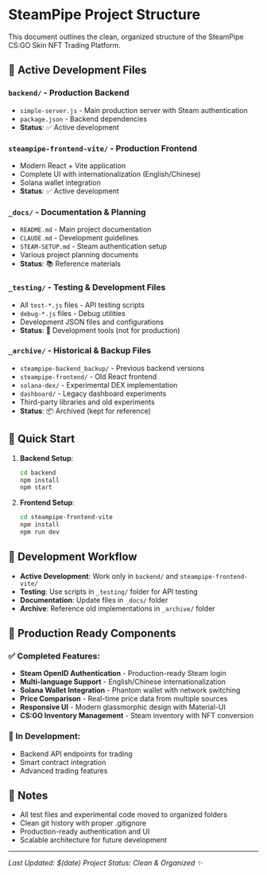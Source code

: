 # SteamPipe Project Structure

This document outlines the clean, organized structure of the SteamPipe CS:GO Skin NFT Trading Platform.

## 📁 Active Development Files

### **`backend/`** - Production Backend
- `simple-server.js` - Main production server with Steam authentication
- `package.json` - Backend dependencies
- **Status**: ✅ Active development

### **`steampipe-frontend-vite/`** - Production Frontend  
- Modern React + Vite application
- Complete UI with internationalization (English/Chinese)
- Solana wallet integration
- **Status**: ✅ Active development

### **`_docs/`** - Documentation & Planning
- `README.md` - Main project documentation
- `CLAUDE.md` - Development guidelines
- `STEAM-SETUP.md` - Steam authentication setup
- Various project planning documents
- **Status**: 📚 Reference materials

### **`_testing/`** - Testing & Development Files
- All `test-*.js` files - API testing scripts
- `debug-*.js` files - Debug utilities
- Development JSON files and configurations
- **Status**: 🧪 Development tools (not for production)

### **`_archive/`** - Historical & Backup Files
- `steampipe-backend_backup/` - Previous backend versions
- `steampipe-frontend/` - Old React frontend
- `solana-dex/` - Experimental DEX implementation
- `dashboard/` - Legacy dashboard experiments
- Third-party libraries and old experiments
- **Status**: 📦 Archived (kept for reference)

## 🚀 Quick Start

1. **Backend Setup**:
   ```bash
   cd backend
   npm install
   npm start
   ```

2. **Frontend Setup**:
   ```bash
   cd steampipe-frontend-vite
   npm install
   npm run dev
   ```

## 🔄 Development Workflow

- **Active Development**: Work only in `backend/` and `steampipe-frontend-vite/`
- **Testing**: Use scripts in `_testing/` folder for API testing
- **Documentation**: Update files in `_docs/` folder
- **Archive**: Reference old implementations in `_archive/` folder

## 🎯 Production Ready Components

### ✅ Completed Features:
- **Steam OpenID Authentication** - Production-ready Steam login
- **Multi-language Support** - English/Chinese internationalization  
- **Solana Wallet Integration** - Phantom wallet with network switching
- **Price Comparison** - Real-time price data from multiple sources
- **Responsive UI** - Modern glassmorphic design with Material-UI
- **CS:GO Inventory Management** - Steam inventory with NFT conversion

### 🚧 In Development:
- Backend API endpoints for trading
- Smart contract integration
- Advanced trading features

## 📝 Notes

- All test files and experimental code moved to organized folders
- Clean git history with proper .gitignore
- Production-ready authentication and UI
- Scalable architecture for future development

---

*Last Updated: $(date)*
*Project Status: Clean & Organized ✨*